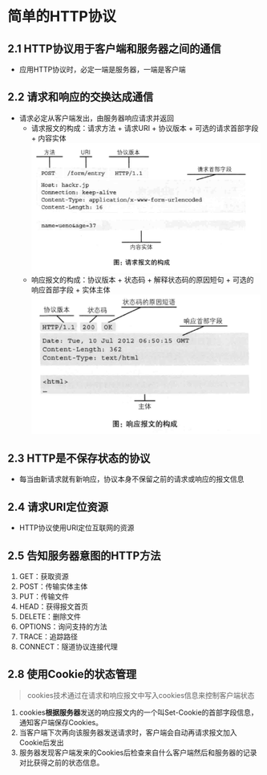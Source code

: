 # 简单的HTTP协议
## 2.1 HTTP协议用于客户端和服务器之间的通信
  + 应用HTTP协议时，必定一端是服务器，一端是客户端
## 2.2 请求和响应的交换达成通信
  + 请求必定从客户端发出，由服务器响应请求并返回
    + 请求报文的构成：请求方法 + 请求URI + 协议版本 + 可选的请求首部字段 + 内容实体
    ![请求报文的构成](assets/markdown-img-paste-20170809221635502.png)
    + 响应报文的构成：协议版本 + 状态码 + 解释状态码的原因短句 + 可选的响应首部字段 + 实体主体
    ![响应报文的构成](assets/markdown-img-paste-20170809221845404.png)
## 2.3 HTTP是不保存状态的协议
  + 每当由新请求就有新响应，协议本身不保留之前的请求或响应的报文信息
## 2.4 请求URI定位资源
  + HTTP协议使用URI定位互联网的资源
## 2.5 告知服务器意图的HTTP方法
  1. GET：获取资源
  2. POST：传输实体主体
  3. PUT：传输文件
  4. HEAD：获得报文首页
  5. DELETE：删除文件
  6. OPTIONS：询问支持的方法
  7. TRACE：追踪路径
  8. CONNECT：隧道协议连接代理

## 2.8 使用Cookie的状态管理
> cookies技术通过在请求和响应报文中写入cookies信息来控制客户端状态

  1. cookies**根据服务器**发送的响应报文内的一个叫Set-Cookie的首部字段信息，通知客户端保存Cookies。
  2. 当客户端下次再向该服务器发送请求时，客户端会自动再请求报文加入Cookie后发出
  3. 服务器发现客户端发来的Cookies后检查来自什么客户端然后和服务器的记录对比获得之前的状态信息。
